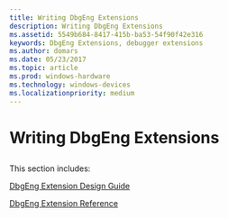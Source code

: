 ```yaml
---
title: Writing DbgEng Extensions
description: Writing DbgEng Extensions
ms.assetid: 5549b684-8417-415b-ba53-54f90f42e316
keywords: DbgEng Extensions, debugger extensions 
ms.author: domars
ms.date: 05/23/2017
ms.topic: article
ms.prod: windows-hardware
ms.technology: windows-devices
ms.localizationpriority: medium
---
```


# Writing DbgEng Extensions


## <span id="ddk_writing_dbgeng_extensions_dbx"></span><span id="DDK_WRITING_DBGENG_EXTENSIONS_DBX"></span>


This section includes:

[DbgEng Extension Design Guide](dbgeng-extension-design-guide.md)

[DbgEng Extension Reference](https://msdn.microsoft.com/library/windows/hardware/ff540395)

 

 





